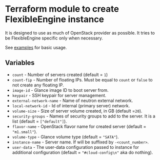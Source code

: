 # Terraform module to create FlexibleEngine instance

It is designed to use as much of OpenStack provider as possible. It tries to be
FlexibleEngine specific only when necessary.

See [examples](../examples/) for basic usage.

## Variables

* `count` - Number of servers created (default = `1`)
* `count-fip` - Number of floating IPs. Must be equal to `count` or `false` to not create any floating IP.
* `image-id` -  Glance image ID to boot server from.
* `keypair` - SSH keypair for server management.
* `external-network-name` - Name of neutron external network.
* `local-network-id` - Id of internal (primary server) network.
* `volume-size` - Size of server volume created, in GB (default =`20`).
* `security-groups` - Names of security groups to add to the server. It is a list (default = `["default"]`).
* `flavor-name` - OpenStack flavor name for created server (default = `"m1.small"`).
* `volume-type` - Glance volume type (default = `"SATA"`).
* `instance-name` - Server name. If will be suffixed by `-<count_number>`.
* `user-data` - The user-data configuration passed to instance for additional configuration (default = `"#cloud-config\n"` aka do nothing).

